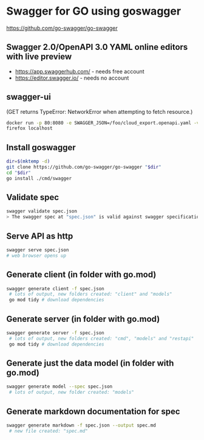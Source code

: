 # Swagger for GO using goswagger

<https://github.com/go-swagger/go-swagger>

## Swagger 2.0/OpenAPI 3.0 YAML online editors with live preview

- https://app.swaggerhub.com/ - needs free account
- https://editor.swagger.io/ - needs no account

## swagger-ui

(GET returns TypeError: NetworkError when attempting to fetch resource.)
```bash
docker run -p 80:8080 -e SWAGGER_JSON=/foo/cloud_export.openapi.yaml -v `pwd`:/foo swaggerapi/swagger-ui
firefox localhost
```

## Install goswagger

```bash
dir=$(mktemp -d) 
git clone https://github.com/go-swagger/go-swagger "$dir" 
cd "$dir"
go install ./cmd/swagger
```

## Validate spec

```bash
swagger validate spec.json
> The swagger spec at "spec.json" is valid against swagger specification 2.0
```

## Serve API as http

```bash
swagger serve spec.json
# web browser opens up
```

## Generate client (in folder with go.mod)

```bash
swagger generate client -f spec.json
 # lots of output, new folders created: "client" and "models"
 go mod tidy # download dependencies
 ```

## Generate server (in folder with go.mod)

```bash
swagger generate server -f spec.json
 # lots of output, new folders created: "cmd", "models" and "restapi"
 go mod tidy # download dependencies
```

## Generate just the data model (in folder with go.mod)

```bash
swagger generate model --spec spec.json
 # lots of output, new folder created: "models"
```

## Generate markdown documentation for spec

```bash
swagger generate markdown -f spec.json --output spec.md
 # new file created: "spec.md"
```
